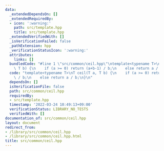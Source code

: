```yaml
---
data:
  _extendedDependsOn: []
  _extendedRequiredBy:
  - icon: ':warning:'
    path: src/template.hpp
    title: src/template.hpp
  _extendedVerifiedWith: []
  _isVerificationFailed: false
  _pathExtension: hpp
  _verificationStatusIcon: ':warning:'
  attributes:
    links: []
  bundledCode: "#line 1 \"src/common/ceil.hpp\"\ntemplate<typename T>\nT ceil(T a,\
    \ T b) {\n    if (a >= 0) return (a+b-1) / b;\n    else return a / b;\n}\n"
  code: "template<typename T>\nT ceil(T a, T b) {\n    if (a >= 0) return (a+b-1)\
    \ / b;\n    else return a / b;\n}\n"
  dependsOn: []
  isVerificationFile: false
  path: src/common/ceil.hpp
  requiredBy:
  - src/template.hpp
  timestamp: '2022-03-24 10:49:13+09:00'
  verificationStatus: LIBRARY_NO_TESTS
  verifiedWith: []
documentation_of: src/common/ceil.hpp
layout: document
redirect_from:
- /library/src/common/ceil.hpp
- /library/src/common/ceil.hpp.html
title: src/common/ceil.hpp
---
```

